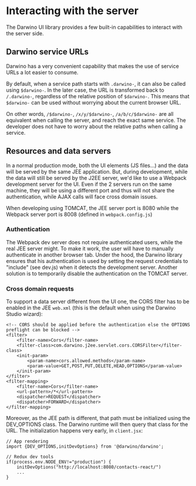 # Interacting with the server
The Darwino UI library provides a few built-in capabilities to interact with the server side.

## Darwino service URLs
Darwino has a very convenient capability that makes the use of service URLs a lot easier to consume.

By default, when a service path starts with `.darwino-`, it can also be called using `$darwino-`. In the later case, the URL is transformed back to `/.darwino-`, regardless of the relative position of `$darwino-`. This means that `$darwino-` can be used without worrying about the current browser URL.

On other words, `/$darwino-`, `/x/y/$darwino-`, `/a/b/c/$darwino-` are all equivalent when calling the server, and reach the exact same service. The developer does not have to worry about the relative paths when calling a service.

## Resources and data servers
In a normal production mode, both the UI elements (JS files...) and the data will be served by the same JEE application. But, during development, while the data will still be served by the J2EE server, we'd like to use a Webpack development server for the UI. Even if the 2 servers run on the same machine, they will be using a different port and thus will not share the authentication, while AJAX calls will face cross domain issues.

When developing using TOMCAT, the JEE server port is 8080 while the Webpack server port is 8008 (defined in `webpack.config.js`)

### Authentication
The Webpack dev server does not require authenticated users, while the real JEE server might. To make it work, the user will have to manually authenticate in another browser tab. Under the hood, the Darwino library ensures that his authentication is used by setting the request credentials to "include" (see dev.js) when it detects the development server.
Another solution is to temporarily disable the authentication on the TOMCAT server.

### Cross domain requests
To support a data server different from the UI one, the CORS filter has to be enabled in the JEE `web.xml` (this is the default when using the Darwino Studio wizard):

    <!-- CORS should be applied before the authentication else the OPTIONS preflight can be blocked -->
    <filter>
    	<filter-name>Cors</filter-name>
    	<filter-class>com.darwino.j2ee.servlet.cors.CORSFilter</filter-class>
        <init-param>
      		<param-name>cors.allowed.methods</param-name>
      		<param-value>GET,POST,PUT,DELETE,HEAD,OPTIONS</param-value>
    	</init-param>    
	</filter>
	<filter-mapping>
    	<filter-name>Cors</filter-name>
    	<url-pattern>/*</url-pattern>
    	<dispatcher>REQUEST</dispatcher>
    	<dispatcher>FORWARD</dispatcher>
    </filter-mapping>

Moreover, as the JEE path is different, that path must be initialized using the DEV_OPTIONS class. The Darwino runtime will then query that class for the URL. The initialization happens very early, in `client.jsx`:

    // App rendering
    import {DEV_OPTIONS,initDevOptions} from '@darwino/darwino';

    // Redux dev tools
    if(process.env.NODE_ENV!="production") {
        initDevOptions("http://localhost:8080/contacts-react/")
        ...
    }
